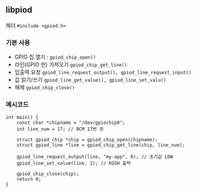 ## libpiod

헤더 ``` #include <gpiod.h> ```

### 기본 사용
- GPIO 칩 열기 :  ```gpiod_chip_open()```
- 라인(GPIO 핀) 가져오기 ```gpiod_chip_get_line()```
- 입출력 요청
```gpiod_line_request_output(), gpiod_line_request_input()```
- 값 읽기/쓰기
```gpiod_line_get_value(), gpiod_line_set_valu()```
- 해제 ```gpiod_chip_close()```

### 예시코드
```
int main() {
    const char *chipname = "/dev/gpiochip0";
    int line_num = 17; // BCM 17번 핀

    struct gpiod_chip *chip = gpiod_chip_open(chipname);
    struct gpiod_line *line = gpiod_chip_get_line(chip, line_num);

    gpiod_line_request_output(line, "my-app", 0); // 초기값 LOW
    gpiod_line_set_value(line, 1); // HIGH 출력

    gpiod_chip_close(chip);
    return 0;
}
```     